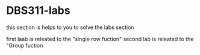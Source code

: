 # DBS311-labs
this section is helps to you to solve the labs section

first laab is releated to the "single row fuction"
second lab is releated to the "Group fuction
